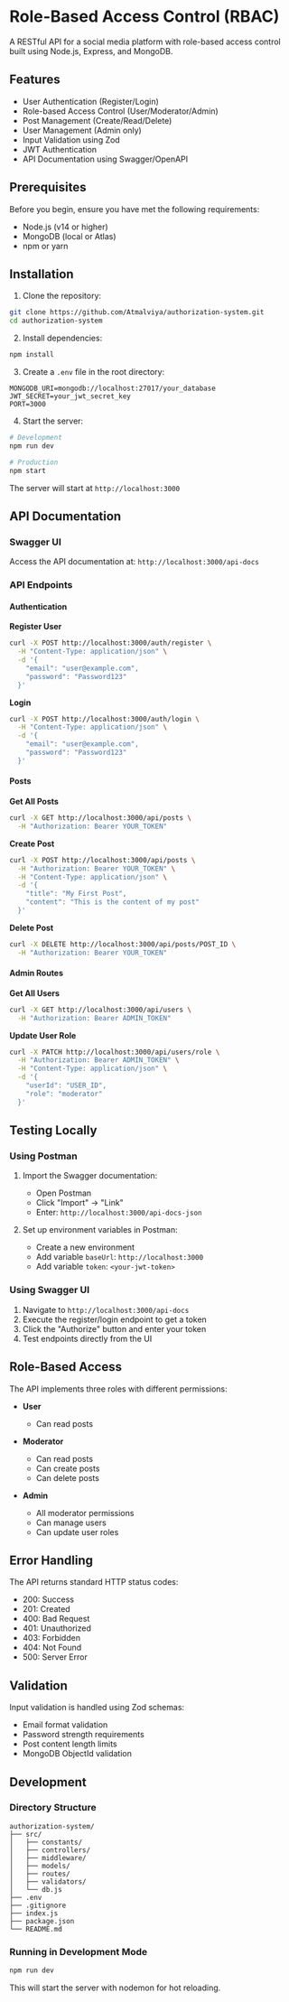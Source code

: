 # Role-Based Access Control (RBAC)

A RESTful API for a social media platform with role-based access control built using Node.js, Express, and MongoDB.

## Features

- User Authentication (Register/Login)
- Role-based Access Control (User/Moderator/Admin)
- Post Management (Create/Read/Delete)
- User Management (Admin only)
- Input Validation using Zod
- JWT Authentication
- API Documentation using Swagger/OpenAPI

## Prerequisites

Before you begin, ensure you have met the following requirements:

- Node.js (v14 or higher)
- MongoDB (local or Atlas)
- npm or yarn

## Installation

1. Clone the repository:

```bash
git clone https://github.com/Atmalviya/authorization-system.git
cd authorization-system
```

2. Install dependencies:

```bash
npm install
```

3. Create a `.env` file in the root directory:

```env
MONGODB_URI=mongodb://localhost:27017/your_database
JWT_SECRET=your_jwt_secret_key
PORT=3000
```

4. Start the server:

```bash
# Development
npm run dev

# Production
npm start
```

The server will start at `http://localhost:3000`

## API Documentation

### Swagger UI

Access the API documentation at: `http://localhost:3000/api-docs`

### API Endpoints

#### Authentication

**Register User**

```bash
curl -X POST http://localhost:3000/auth/register \
  -H "Content-Type: application/json" \
  -d '{
    "email": "user@example.com",
    "password": "Password123"
  }'
```

**Login**

```bash
curl -X POST http://localhost:3000/auth/login \
  -H "Content-Type: application/json" \
  -d '{
    "email": "user@example.com",
    "password": "Password123"
  }'
```

#### Posts

**Get All Posts**

```bash
curl -X GET http://localhost:3000/api/posts \
  -H "Authorization: Bearer YOUR_TOKEN"
```

**Create Post**

```bash
curl -X POST http://localhost:3000/api/posts \
  -H "Authorization: Bearer YOUR_TOKEN" \
  -H "Content-Type: application/json" \
  -d '{
    "title": "My First Post",
    "content": "This is the content of my post"
  }'
```

**Delete Post**

```bash
curl -X DELETE http://localhost:3000/api/posts/POST_ID \
  -H "Authorization: Bearer YOUR_TOKEN"
```

#### Admin Routes

**Get All Users**

```bash
curl -X GET http://localhost:3000/api/users \
  -H "Authorization: Bearer ADMIN_TOKEN"
```

**Update User Role**

```bash
curl -X PATCH http://localhost:3000/api/users/role \
  -H "Authorization: Bearer ADMIN_TOKEN" \
  -H "Content-Type: application/json" \
  -d '{
    "userId": "USER_ID",
    "role": "moderator"
  }'
```

## Testing Locally

### Using Postman

1. Import the Swagger documentation:

   - Open Postman
   - Click "Import" -> "Link"
   - Enter: `http://localhost:3000/api-docs-json`

2. Set up environment variables in Postman:
   - Create a new environment
   - Add variable `baseUrl`: `http://localhost:3000`
   - Add variable `token`: `<your-jwt-token>`

### Using Swagger UI

1. Navigate to `http://localhost:3000/api-docs`
2. Execute the register/login endpoint to get a token
3. Click the "Authorize" button and enter your token
4. Test endpoints directly from the UI

## Role-Based Access

The API implements three roles with different permissions:

- **User**
  - Can read posts
- **Moderator**

  - Can read posts
  - Can create posts
  - Can delete posts

- **Admin**
  - All moderator permissions
  - Can manage users
  - Can update user roles

## Error Handling

The API returns standard HTTP status codes:

- 200: Success
- 201: Created
- 400: Bad Request
- 401: Unauthorized
- 403: Forbidden
- 404: Not Found
- 500: Server Error

## Validation

Input validation is handled using Zod schemas:

- Email format validation
- Password strength requirements
- Post content length limits
- MongoDB ObjectId validation

## Development

### Directory Structure

```
authorization-system/
├── src/
│   ├── constants/
│   ├── controllers/
│   ├── middleware/
│   ├── models/
│   ├── routes/
│   ├── validators/
│   └── db.js
├── .env
├── .gitignore
├── index.js
├── package.json
└── README.md
```

### Running in Development Mode

```bash
npm run dev
```

This will start the server with nodemon for hot reloading.
